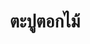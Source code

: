 ---
title: ตะปูตอกไม้
bestseller: true
image: https://res.cloudinary.com/dpogbaqgk/image/upload/v1750655678/1_pt63n8.jpg
description: เครื่องผสมปูนไฟฟ้า 1 ถัง ขนาด 180 ลิตร ใช้งานง่าย
category: ลวด
features:
  - มีทุกขนาด
layout: product.njk
---